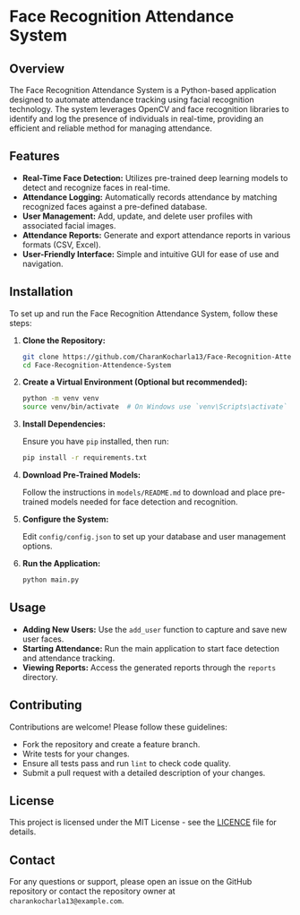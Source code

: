 # Face Recognition Attendance System

## Overview

The Face Recognition Attendance System is a Python-based application designed to automate attendance tracking using facial recognition technology. The system leverages OpenCV and face recognition libraries to identify and log the presence of individuals in real-time, providing an efficient and reliable method for managing attendance.

## Features

- **Real-Time Face Detection:** Utilizes pre-trained deep learning models to detect and recognize faces in real-time.
- **Attendance Logging:** Automatically records attendance by matching recognized faces against a pre-defined database.
- **User Management:** Add, update, and delete user profiles with associated facial images.
- **Attendance Reports:** Generate and export attendance reports in various formats (CSV, Excel).
- **User-Friendly Interface:** Simple and intuitive GUI for ease of use and navigation.

## Installation

To set up and run the Face Recognition Attendance System, follow these steps:

1. **Clone the Repository:**

   ```bash
   git clone https://github.com/CharanKocharla13/Face-Recognition-Attendence-System.git
   cd Face-Recognition-Attendence-System
   ```

2. **Create a Virtual Environment (Optional but recommended):**

   ```bash
   python -m venv venv
   source venv/bin/activate  # On Windows use `venv\Scripts\activate`
   ```

3. **Install Dependencies:**

   Ensure you have `pip` installed, then run:

   ```bash
   pip install -r requirements.txt
   ```

4. **Download Pre-Trained Models:**

   Follow the instructions in `models/README.md` to download and place pre-trained models needed for face detection and recognition.

5. **Configure the System:**

   Edit `config/config.json` to set up your database and user management options.

6. **Run the Application:**

   ```bash
   python main.py
   ```

## Usage

- **Adding New Users:** Use the `add_user` function to capture and save new user faces.
- **Starting Attendance:** Run the main application to start face detection and attendance tracking.
- **Viewing Reports:** Access the generated reports through the `reports` directory.

## Contributing

Contributions are welcome! Please follow these guidelines:

- Fork the repository and create a feature branch.
- Write tests for your changes.
- Ensure all tests pass and run `lint` to check code quality.
- Submit a pull request with a detailed description of your changes.

## License

This project is licensed under the MIT License - see the [LICENCE](LICENCE) file for details.

## Contact

For any questions or support, please open an issue on the GitHub repository or contact the repository owner at `charankocharla13@example.com`.
